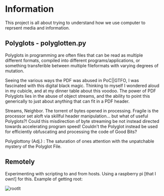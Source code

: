 # Information 
This project is all about trying to understand how we use computer to reprsent
media and information. 

## Polyglots - polyglotten.py
Polyglots in programming are often files that can be read as multiple different formats, compiled into different
programs/applications, or something transferible between multiple fileformats with varying degrees of mutation. 

Seeing the various ways the PDF was abused in PoC||GTFO, I was fascinated with this digital black magic. 
Thinking to myself I wondered aloud in my cubicle, and at my dinner table about this voodoo. The power of
PDF Polyglots lies in the abuse of object streams, and the ability to point this generically to just about anything
that can fit in a PDF header. 

Streams, Neighbor. The torrent of bytes opened in processing. Fragile is the processor set aloft via skillful header
manipulation... but what of useful Polyglots?! Could this misdirection of byte streaming be not instead directed
towards accelerating program speed! Couldn't the Polyglot instead be used for efficiently obfuscating and processing the code of Good Bits? 

Polyglottony (Adj.) : The saturation of ones attention with the unpatchable mystery of the Polyglot File. 

## Remotely 
Experimenting with scripting to and from hosts. Using a raspberry pi [that I own!] for this. Example of getting root: 

![rootIt](https://raw.githubusercontent.com/TylersDurden/Information/master/Remotely/root_me.png)
